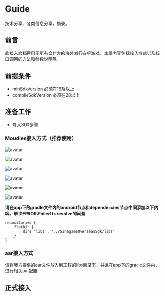 # Guide
技术分享、各类信息分享，摘录。


## 前言

此接入文档适用于所有合作方的海外发行安卓游戏。主要内容包括接入方式以及接口调用的方法和参数说明等。

## 前提条件

- minSdkVersion 必须在16及以上
- compileSdkVersion 必须在28以上

## 准备工作

 - 导入SDK步骤

 ### Moudles接入方式（推荐使用）
 
![avatar](https://gitee.com/yanyan90107/overseas_advertising_sdk/blob/master/file_import_moudles.png)


![avatar](https://gitee.com/yanyan90107/overseas_advertising_sdk/blob/master/file_import_moudles.png)


 ![avatar](https://gitee.com/yanyan90107/overseas_advertising_sdk/blob/master/%E5%AF%BC%E5%85%A5-1.png)


 ![avatar](https://gitee.com/yanyan90107/overseas_advertising_sdk/blob/master/%E5%AF%BC%E5%85%A5-3.png)


 ![avatar](https://gitee.com/yanyan90107/overseas_advertising_sdk/blob/master/%E5%AF%BC%E5%85%A5-4.png)


 ![avatar](https://gitee.com/yanyan90107/overseas_advertising_sdk/blob/master/%E5%AF%BC%E5%85%A5-5.png)

 **请在app下的gradle文件内的android节点和dependencies节点中间添加以下内容，解决ERROR:Failed to resolve的问题**

```
repositories {
    flatDir {
        dirs 'libs', '../SinagameOverseasSdk/libs'
    }
}

```

### aar接入方式

请将我方提供的aar文件放入到工程的libs目录下，并且在app下的gradle文件内，进行相关aar配置

## 正式接入


